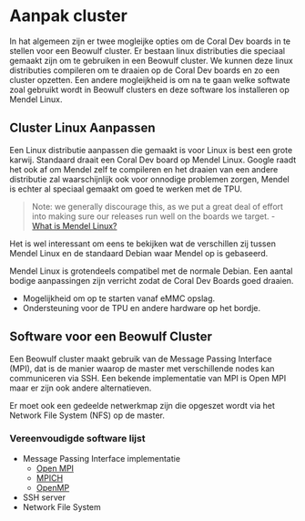 # Aanpak cluster

In hat algemeen zijn er twee mogleijke opties om de Coral Dev boards in te stellen voor een Beowulf cluster. Er bestaan linux distributies die speciaal gemaakt zijn om te gebruiken in een Beowulf cluster. We kunnen  deze linux distributies compileren om te draaien op de Coral Dev boards en zo een cluster opzetten. Een andere mogleijkheid is om na te gaan welke softwate zoal gebruikt wordt in Beowulf clusters en deze software los installeren op Mendel Linux.

## Cluster Linux Aanpassen

 Een Linux distributie aanpassen die gemaakt is voor Linux is best een grote karwij. Standaard draait een Coral Dev board op Mendel Linux. Google raadt het ook af om Mendel zelf te compileren en het draaien van een andere distributie zal waarschijnlijk ook voor onnodige problemen zorgen, Mendel is echter al speciaal gemaakt om goed te werken met de TPU.

> Note: we generally discourage this, as we put a great deal of effort  into making sure our releases run well on the boards we target. - [What is Mendel Linux?](https://coral.googlesource.com/docs/+/refs/heads/master/ReadMe.md)

Het is wel interessant om eens te bekijken wat de verschillen zij tussen Mendel Linux en de standaard Debian waar Mendel op is gebaseerd.

Mendel Linux is grotendeels compatibel met de normale Debian. Een aantal bodige aanpassingen zijn verricht zodat de Coral Dev Boards goed draaien.

- Mogelijkheid om op te starten vanaf eMMC opslag.
- Ondersteuning voor de TPU en andere hardware op het bordje.

## Software voor een Beowulf Cluster  

Een Beowulf cluster maakt gebruik van de Message Passing Interface (MPI), dat is de manier waarop de master met verschillende nodes kan communiceren via SSH. Een bekende implementatie van MPI is  Open MPI maar er zijn ook andere alternatieven.

Er moet ook een gedeelde netwerkmap zijn die opgeszet wordt via het Network File System (NFS) op de master.

### Vereenvoudigde software lijst

- Message Passing Interface implementatie
  - [Open MPI](https://www.open-mpi.org/)
  - [MPICH](https://www.mpich.org/)
  - [OpenMP](https://www.openmp.org/)
- SSH server
- Network File System

